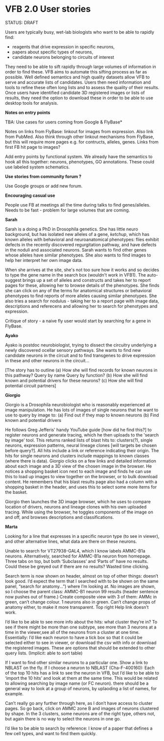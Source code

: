 # VFB 2.0 User stories

STATUS: DRAFT

Users are typically busy, wet-lab biologists who want to be able to rapidly find: 
  - reagents that drive expression in specific neurons, 
  - papers about specific types of neurons,
  - candidate neurons belonging to circuits of interest  
  
They need to be able to sift rapidly through large volumes of information in order to find these.  VFB aims to automate this sifting process as far as possible. Well defined semantics and high quality datasets allow VFB to serve and accurate lists of candidates.  Users then need information and tools to refine these often long lists and to assess the quality of their results. Once users have identified candidate 3D registered images or lists of results,  they need the option to download these in order to be able to use desktop tools for analysis.

__Notes on entry points__

TBA: Use cases for users coming from Google & FlyBase*

Notes on links from FlyBase: linkout for images from expression.  Also link from PubMed.  Also think through other linkout mechanisms from FlyBase, but this will require more pages e.g. for contructs, alleles, genes.  Links from first FB hit page to images?

Add entry points by functional system.  We already have the semantics to hook all this together: neurons, phenotypes, GO annotations.  These could use labeled system schematics.

__Use stories from community forum ?__

Use Google groups or add new forum.

__Encouraging casual use__

People use FB at meetings all the time during talks to find genes/alleles.  Needs to be fast - problem for large volumes that are coming.

__Sarah__

Sarah is a doing a PhD in Drosophila genetics.  She has little neuro background, but has isolated new alleles of a gene, *ketchup*, which has known alleles with behavioral and neuroanatomical phenotypes:  flies exhibit defects in the recently discovered regurgitation pathway, and have defects in the noduli and associated neurons.  Sarah wants to find other genes whose alleles have similar phenotypes.  She also wants to find images to help her interpret her own image data.  

When she arrives at the site, she's not too sure how it works and so decides to type the gene name in the search box (wouldn't work in VFB1). The auto-suggest brings up a set of alleles and constructs and takes her to report pages for these, allowing her to browse details of the phenotypes. She finds she can click on any of the terms for anatomical structures or behavioral phenotypes to find reports of more alleles causing similar phenotypes.  She also tries a search for nodulus - taking her to a report page with image data, descriptions and referecens and allowing her to search for phenotypes and expression.

Critique of story - a naive fly user would start by searching for a gene in FlyBase.

__Ayako__

Ayako is postdoc neurobiologist, trying to dissect the circuitry underlying a newly discovered ocellar sensory pathways. She wants to find new candidate neurons in the circuit and to find transgenes to drive expression in these and other neurons in the circuit...

[The story has to outline
      (a) How she will find records for known neurons in this pathway?
          Query by name
          Query by function?
      (b) How she will find known and potential drivers for these neurons?
      (c) How she will find potential circuit partners]

__Giorgio__

Giorgio is a Drosophila neurobiologist who is reasonably experienced at image manipulation.  He has lots of images of single neurons that he want to use to query by image to: 
     (a) Find out if they map to known neurons
     (b) Find known and potential drivers

He follows Greg Jefferis' handy YouTube guide [how did he find this?] to register neurons and generate tracing, which he then uploads to the 'search by image' tool.  This returns ranked lists of blast hits to: clusters(?), single neurons, expression patterns, neural lineage clones [will targets be chosen before query?].  All hits include a link or reference indicating their origin. The hits for single neurons and clusters include mappings to known classes (where there is data). Giorgio clicks on a few links and detailed information about each image and a 3D view of the chosen image in the browser.  He notices a shopping basket icon next to each image and finds he can use this to load up images to view together on the browser, or to bulk download content.  He remembers that his blast results page also had a column with a shopping basket in the header, and uses this to select some more items for the basket.

Giorgio then launches the 3D image browser, which he uses to compare location of drivers, neurons and lineage clones with his own uploaded tracing. While using the browser, he toggles components of the image on and off, and browses descriptions and classifications.

__Marta__

Looking for a line that expresses in a specific neuron type (to see in viewer), and other alternative lines, what data are there on these neurons.

Unable to search for VT27938-GAL4, which I know labels AMMC-B1a neurons. Alternatively, searched for AMMC-B1a neuron from homepage. 
Three tabs on top, but both ‘Subclasses’ and ‘Parts of’ have no results. Could these be greyed out if there are no results? Wasted time clicking.

Search term is now shown on header, almost on top of other things: doesn’t look good. I’d expect the term that I searched with to be shown on the same panel, “search for anatomy…”) where I’m looking at.
No images are shown, so I choose the parent class: AMMC-B1 neuron
99 results (header sentence now pushes out of frame.)
Create composite view with 3 of them: AMMc in green, can’t change colour. 1 neurons also in green. Can’t change props of anatomy either, to make it more transparent.
Top right Help link doesn’t work.

I’d like to be able to see more info about the hits: what cluster they’re in? To see if there might be more than one subtype, see more than 3 neurons at a time in the viewer,see all of the neurons from a cluster at one time. 
Essentially: I’d like each neuron to have a tick box so that it could be selected either to see in viewer, or download the csv with info or download the registered images.
These are options that should be extended to other query lists.
(Implicit: able to sort table)

If I want to find other similar neurons to a particular one. Show a link to NBLAST on the fly. 
If I choose a neuron to NBLAST (Cha-F-400160): Each of the top 10 hits has a link to see the neuron in VFB, but I’d like to be able to ‘import the 10 hits’ and look at them at the same time. 
This would be related to allowing searching by image name (or FC neuron). there should be a general way to look at a group of neurons, by uplaoding a list of names, for example.

Can’t really go any further through here, as I don’t have access to cluster pages.
So go back, click on AMMC zone B and images of neurons clustered by shape.
In the 3 clusters, some neurons are of the right type, others not, but again there is no way to select the neurons in one go.

I’d like to be able to search by reference: I know of a paper that defines a few cell types, and want to find them quickly.
     

     
     
